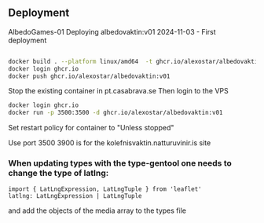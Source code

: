 ## Deployment

AlbedoGames-01
Deploying albedovaktin:v01 2024-11-03 - First deployment

```bash

docker build . --platform linux/amd64  -t ghcr.io/alexostar/albedovaktin:v01
docker login ghcr.io
docker push ghcr.io/alexostar/albedovaktin:v01
```

Stop the existing container in pt.casabrava.se
Then login to the VPS

```bash
docker login ghcr.io
docker run -p 3500:3500 -d ghcr.io/alexostar/albedovaktin:v01

```

Set restart policy for container to "Unless stopped"

Use port 3500
3900 is for the kolefnisvaktin.natturuvinir.is site

### When updating types with the type-gentool one needs to change the type of latlng:

```
import { LatLngExpression, LatLngTuple } from 'leaflet'
latlng: LatLngExpression | LatLngTuple
```

and add the objects of the media array to the types file
